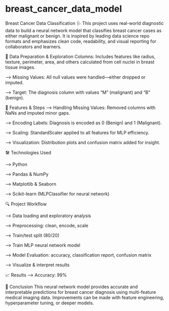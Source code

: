 # breast_cancer_data_model
Breast Cancer Data Classification 🩺
This project uses real-world diagnostic data to build a neural network model that classifies breast cancer cases as either malignant or benign. It is inspired by leading data science repo formats and emphasizes clean code, readability, and visual reporting for collaborators and learners.

🧹 Data Preparation & Exploration
Columns: Includes features like radius, texture, perimeter, area, and others calculated from cell nuclei in breast tissue images.

--> Missing Values: All null values were handled—either dropped or imputed.

--> Target: The diagnosis column with values “M” (malignant) and “B” (benign).

🔧 Features & Steps
--> Handling Missing Values: Removed columns with NaNs and imputed minor gaps.

--> Encoding Labels: Diagnosis is encoded as 0 (Benign) and 1 (Malignant).

--> Scaling: StandardScaler applied to all features for MLP efficiency.

--> Visualization: Distribution plots and confusion matrix added for insight.

🛠️ Technologies Used

--> Python

--> Pandas & NumPy

--> Matplotlib & Seaborn

--> Scikit-learn (MLPClassifier for neural network)

🔍 Project Workflow

--> Data loading and exploratory analysis

--> Preprocessing: clean, encode, scale

--> Train/test split (80/20)

--> Train MLP neural network model

--> Model Evaluation: accuracy, classification report, confusion matrix

--> Visualize & interpret results

📈 Results
--> Accuracy: 99%

📌 Conclusion
This neural network model provides accurate and interpretable predictions for breast cancer diagnosis using multi-feature medical imaging data. Improvements can be made with feature engineering, hyperparameter tuning, or deeper models.



